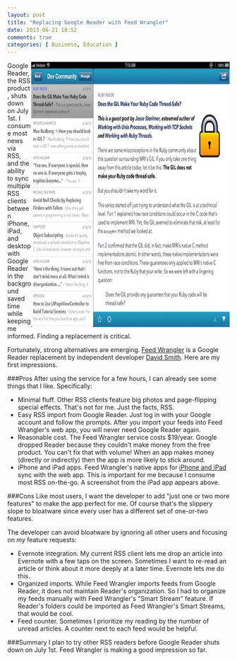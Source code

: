 ```yaml
---
layout: post
title: "Replacing Google Reader with Feed Wrangler"
date: 2013-06-21 18:52
comments: true
categories: [ Business, Education ]
---
```

<img src="/images/feedwrangler-gil.jpg" height="600" width="450" align="right" alt="Google Reader Replacement: Feed Wrangler - iPad" title="Google Reader Replacement: Feed Wrangler - iPad">
Google Reader, the RSS product, shuts down on July 1st. I consume most news via RSS, and the ability to sync multiple RSS clients between iPhone, iPad, and desktop with Google Reader in the background saved time while keeping me informed. Finding a replacement is critical.

Fortunately, strong alternatives are emerging. [Feed Wrangler](http://feedwrangler.net) is a Google Reader replacement by independent developer [David Smith](http://david-smith.org). Here are my first impressions. 
<!--more-->
###Pros
After using the service for a few hours, I can already see some things that I like. Specifically:

* Minimal fluff. Other RSS clients feature big photos and page-flipping special effects. That's not for me. Just the facts, RSS.
* Easy RSS import from Google Reader. Just log in with your Google account and follow the prompts. After you import your feeds into Feed Wrangler's web app, you will never need Google Reader again. 
* Reasonable cost. The Feed Wrangler service costs $19/year. Google dropped Reader because they couldn't make money from the free product. You can't fix that with volume! When an app makes money (directly or indirectly) then the app is more likely to stick around.
* iPhone and iPad apps. Feed Wrangler's native apps for [iPhone and iPad](https://itunes.apple.com/us/app/feed-wrangler/id634486174?mt=8) sync with the web app. This is important for me because I consume most RSS on-the-go. A screenshot from the iPad app appears above. 

###Cons
Like most users, I want the developer to add "just one or two more features" to make the app perfect for me. Of course that's the slippery slope to bloatware since every user has a different set of one-or-two features.

The developer can avoid bloatware by ignoring all other users and focusing on _my_ feature requests: 

* Evernote integration. My current RSS client lets me drop an article into Evernote with a few taps on the screen. Sometimes I want to re-read an article or think about it more deeply at a later time. Evernote lets me do this.
* Organized imports. While Feed Wrangler imports feeds from Google Reader, it does not maintain Reader's organization. So I had to organize my feeds manually with Feed Wrangler's "Smart Stream" feature. If Reader's folders could be imported as Feed Wrangler's Smart Streams, that would be cool.
* Feed counter. Sometimes I prioritize my reading by the number of unread articles. A counter next to each feed would be helpful.

###Summary
I plan to try other RSS readers before Google Reader shuts down on July 1st. Feed Wrangler is making a good impression so far.
